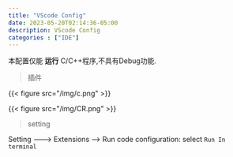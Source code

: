 ```yaml
---
title: "VScode Config"
date: 2023-05-20T02:14:36-05:00
description: VScode Config
categories : ["IDE"]
---
```


本配置仅能 **运行** C/C++程序,不具有Debug功能.

> 插件

{{< figure src="/img/c.png" >}}

{{< figure src="/img/CR.png" >}}

> setting

Setting ---> Extensions --> Run code configuration: select `Run In terminal`